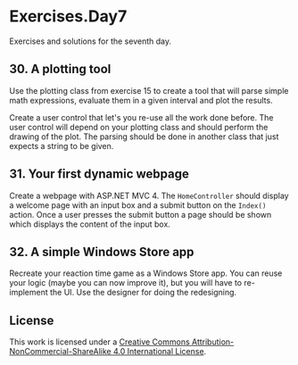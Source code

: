 # Exercises.Day7

Exercises and solutions for the seventh day.

## 30. A plotting tool

Use the plotting class from exercise 15 to create a tool that will parse simple math expressions, evaluate them in a given interval and plot the results.

Create a user control that let's you re-use all the work done before. The user control will depend on your plotting class and should perform the drawing of the plot. The parsing should be done in another class that just expects a string to be given.

## 31. Your first dynamic webpage

Create a webpage with ASP.NET MVC 4. The `HomeController` should display a welcome page with an input box and a submit button on the `Index()` action. Once a user presses the submit button a page should be shown which displays the content of the input box.

## 32. A simple Windows Store app

Recreate your reaction time game as a Windows Store app. You can reuse your logic (maybe you can now improve it), but you will have to re-implement the UI. Use the designer for doing the redesigning.

## License
This work is licensed under a [Creative Commons Attribution-NonCommercial-ShareAlike 4.0 International License](http://creativecommons.org/licenses/by-nc-sa/4.0/).